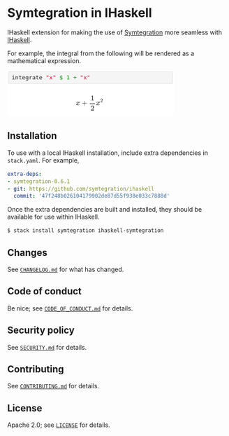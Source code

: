# Symtegration in IHaskell

IHaskell extension for making the use of [Symtegration] more seamless with [IHaskell].

[Symtegration]: https://symtegration.dev/

[IHaskell]: https://github.com/IHaskell/IHaskell

For example, the integral from the following will be rendered as a mathematical expression.

![Example of integral rendered by IHaskell](docs/integration-example.png)

## Installation

To use with a local IHaskell installation, include extra dependencies in `stack.yaml`.
For example,

```yaml
extra-deps:
- symtegration-0.6.1
- git: https://github.com/symtegration/ihaskell
  commit: '47f248b026104179902de87d55f938e033c7888d'
```

Once the extra dependencies are built and installed,
they should be available for use within IHaskell.

```bash
$ stack install symtegration ihaskell-symtegration
```

## Changes

See [`CHANGELOG.md`] for what has changed.

[`CHANGELOG.md`]: CHANGELOG.md

## Code of conduct

Be nice; see [`CODE_OF_CONDUCT.md`] for details.

[`CODE_OF_CONDUCT.md`]: docs/CODE_OF_CONDUCT.md

## Security policy

See [`SECURITY.md`] for details.

[`SECURITY.md`]: docs/SECURITY.md

## Contributing

See [`CONTRIBUTING.md`] for details.

[`CONTRIBUTING.md`]: docs/CONTRIBUTING.md

## License

Apache 2.0; see [`LICENSE`] for details.

[`LICENSE`]: LICENSE
